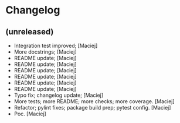 Changelog
=========


(unreleased)
------------
- Integration test improved; [Maciej]
- More docstrings; [Maciej]
- README update; [Maciej]
- README update; [Maciej]
- README update; [Maciej]
- README update; [Maciej]
- README update; [Maciej]
- README update; [Maciej]
- Typo fix; changelog update; [Maciej]
- More tests; more README; more checks; more coverage. [Maciej]
- Refactor; pylint fixes; package build prep; pytest config. [Maciej]
- Poc. [Maciej]


